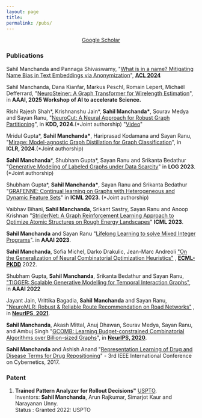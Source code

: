 ```yaml
---
layout: page
title: 
permalink: /pubs/
---
```


<p align="center">
<a href = "https://scholar.google.com/citations?user=OPyjQHwAAAAJ&hl=en">Google Scholar</a>
</p>


### Publications


Sahil Manchanda and Pannaga Shivaswamy, "[What is in a name? Mitigating Name Bias in Text Embeddings via Anonymization](https://arxiv.org/pdf/2502.02903)",  **[ACL 2024](https://2025.aclweb.org/program/find_papers/)**

Sahil Manchanda, Dana Kianfar, Markus Peschl, Romain Lepert, Michaël Defferrard, "[NeuroSteiner: A Graph Transformer for Wirelength Estimation]([https://arxiv.org/abs/2310.11787](https://arxiv.org/abs/2407.03792))", in **AAAI, 2025 Workshop of AI to accelerate Science.**

Rishi Rajesh Shah\*, Krishnanshu Jain\*, **Sahil Manchanda\***, Sourav Medya and Sayan Ranu, "[NeuroCut: A Neural Approach for Robust Graph Partitioning](https://arxiv.org/abs/2310.11787)", in **KDD, 2024**.(\*Joint authorship) "[Video](https://www.youtube.com/watch?v=7P3kUGHoX7M)"

Mridul Gupta\*, **Sahil Manchanda\***, Hariprasad Kodamana and Sayan Ranu, "[Mirage: Model-agnostic Graph Distillation for Graph Classification](https://openreview.net/forum?id=78iGZdqxYY)", in **ICLR, 2024**.(\*Joint authorship)
   
**Sahil Manchanda**\*, Shubham Gupta\*, Sayan Ranu and Srikanta Bedathur "[Generative Modeling of Labeled Graphs under Data Scarcity](https://proceedings.mlr.press/v231/manchanda24a.html)"  in **LOG 2023**. (\*Joint authorship)

Shubham Gupta\*, **Sahil Manchanda\***, Sayan Ranu and Srikanta Bedathur "[GRAFENNE: Continual learning on Graphs with Heterogeneous and Dynamic Feature Sets]([https://arxiv.org/pdf/2306.03447.pdf](https://proceedings.mlr.press/v202/gupta23b/gupta23b.pdf))"  in **ICML 2023**. (\*Joint authorship)

Vaibhav Bihani, **Sahil Manchanda**, Srikant Sastry, Sayan Ranu and Anoop Krishnan "[StriderNet: A Graph Reinforcement Learning Approach to Optimize Atomic Structures on Rough Energy Landscapes](https://proceedings.mlr.press/v202/bihani23a/bihani23a.pdf)" **ICML 2023**.

**Sahil Manchanda** and Sayan Ranu "[Lifelong Learning to solve Mixed Integer Programs](https://arxiv.org/abs/2208.12226)". in **AAAI 2023**. 


**Sahil Manchanda**, Sofia Michel, Darko Drakulic, Jean-Marc Andreoli  ["On the Generalization of Neural Combinatorial Optimization Heuristics"](https://arxiv.org/abs/2206.00787) , **[ECML-PKDD](https://2022.ecmlpkdd.org/)** 2022. 

Shubham Gupta, **Sahil Manchanda**, Srikanta Bedathur and Sayan Ranu, ["TIGGER: Scalable Generative Modelling for Temporal Interaction Graphs"](https://arxiv.org/abs/2203.03564), in **AAAI 2022**

Jayant Jain, Vrittika Bagadia, **Sahil Manchanda** and Sayan Ranu, ["NeuroMLR: Robust & Reliable Route Recommendation on Road Networks"](https://proceedings.neurips.cc/paper/2021/file/b922ede9c9eb9eabec1c1fecbdecb45d-Paper.pdf) , in **[NeurIPS, 2021](https://nips.cc/Conferences/2021/)**.  

**Sahil Manchanda**, Akash Mittal, Anuj Dhawan, Sourav Medya, Sayan Ranu, and Ambuj Singh "[GCOMB: Learning Budget-constrained Combinatorial Algorithms over Billion-sized Graphs](https://arxiv.org/abs/1903.03332)", in **[NeurIPS, 2020](https://nips.cc/Conferences/2020/)**.  

**Sahil Manchanda** and Ashish Anand "[Representation Learning of Drug and Disease Terms for Drug Repositioning](https://ieeexplore.ieee.org/abstract/document/7985802)" - 3rd IEEE International Conference on Cybernetics, 2017.



### Patent
1. **Trained Pattern Analyzer for Rollout Decisions"** [USPTO](https://patents.google.com/patent/US20200320806A1/).\
Inventors: **Sahil Manchanda**, Arun Rajkumar, Simarjot Kaur and Narayanan Unny.\
Status : Granted 2022: USPTO


